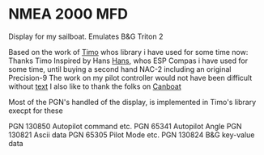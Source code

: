 # NMEA 2000 MFD
 Display for my sailboat. Emulates B&G Triton 2

 Based on the work of [Timo](https://github.com/ttlappalainen#:~:text=Timo%20Lappalainen,ttlappalainen)
 whos library i have used for some time now: Thanks Timo
 Inspired by Hans [Hans](https://github.com/htool#:~:text=Hans,htool), whos ESP Compas i have used for some time, until buying a second hand NAC-2 including an original Precision-9
 The work on my pilot controller would not have been difficult without [text](https://github.com/htool#:~:text=RaymarineAPtoFakeNavicoAutoPilot)
 I also like to thank the folks on [Canboat](https://canboat.github.io/canboat/canboat.html#lookup-MANUFACTURER_CODE:~:text=%C3%97-,Top,-PGN%20list)

 Most of the PGN's handled of the display, is implemented in Timo's library execpt for these

PGN 130850  Autopilot command etc.
PGN 65341 Autopilot Angle
PGN 130821 Ascii data
PGN 65305 Pilot Mode etc.
PGN 130824 B&G key-value data